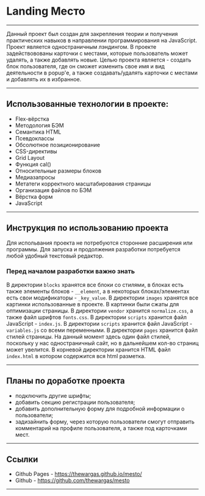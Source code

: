 # Landing Место

---

Данный проект был создан для закрепления теории и получения практических навыков в направлении программирования на JavaScript. Проект является одностраничным лэндингом. В проекте задействовованы карточки с местами, которые пользователь может удалять, а также добавлять новые. Целью проекта является - создать блок пользователя, где он сможет изменить свое имя и вид деятельности в popup'е, а также создавать/удалять карточки с местами и добавлять их в избранное.

---

## Использованные технологии в проекте:

- Flex-вёрстка
- Методология БЭМ
- Семантика HTML
- Псевдоклассы
- Обсолютное позиционирование
- CSS-директивы
- Grid Layout
- Функция cal()
- Относительные размеры блоков
- Медиазапросы
- Метатеги корректного масштабирования страницы
- Организация файлов по БЭМ
- Вёрстка форм
- JavaScript

---

## Инструкция по использованию проекта

Для испольвания проекта не потребуются сторонние расширения или программы.
Для запуска и продолжения разработки потребуется любой удобный текстовый редактор.

### Перед началом разработки важно знать

В директории `blocks` хранятся все блоки со стилями, в блоках есть также элементы блоков - `__element`, а в некоторых блоках/элементах есть свои модификаторы - `_key_value`.
В директории `images` хранятся все картинки использованные в проекте. В картинки были сжаты для оптимизации страницы.
В директории `vendor` хранится `normalize.css`, а также файл шрифтов `fonts.css`.
В директории `scripts` хранится файл JavaScript - `index.js`. В директории `scripts` хранится файл JavaScript - `variables.js` со всеми переменными.
В директории `pages` хранится файл стилей страницы. На данный момент здесь один файл стилей, поскольку у нас одностраничный сайт, но в дальнейшем кол-во страниц может увелится.
В корневой директории хранится HTML файл `index.html` в котором содержится вся html разметка.

---

## Планы по доработке проекта

- подключить другие шрифты;
- добавить секцию регистрации пользователя;
- добавить дополнительную форму для подробной информации о пользователи;
- задизайнить форму, через которую пользователи смогут отправить комментарий на профиле пользователя, а также под карточками мест.

---

## Ссылки

- Github Pages - https://thewargas.github.io/mesto/
- Github - https://github.com/thewargas/mesto

---
